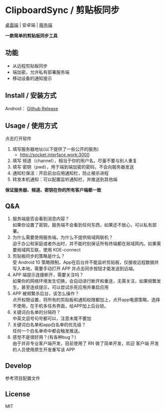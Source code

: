 # ClipboardSync / 剪贴板同步

[桌面端](https://github.com/clipboard-sync/client-desktop) | 安卓端 | [服务端](https://github.com/clipboard-sync/socket-server)  


**一款简单的剪贴板同步工具**

## 功能

- 从远程剪贴板同步
- 端加密，允许私有部署服务端
- 移动设备的通知提示

## Install / 安装方式

Android： [Github Release](https://github.com/clipboard-sync/client-rn/releases)

## Usage / 使用方式

点击打开软件

1. 填写服务器地址(以下提供了一些公开的服务)
    - http://socket.interface.work:3000
2. 填写 频道（channel），相当于你的用户名，尽量不要与别人重复
3. 填写 密钥（pwd），用于端到端加密的密码，不会向服务器发送
4. 通知栏保活：开启前台应用通知栏，防止被杀进程
5. 转发本机通知：可以配置监听通知栏，并推送到其他端

**保证服务器、频道、密钥在你的所有客户端都一致**

## Q&A

1. 服务端是否会看到消息内容？  
    如果你设置了密钥，服务端不会看到任何东西，如果还不放心，可以私有部署。  
2. 为什么需要使用服务端，为什么不提供局域网联机？  
    迫于办公和家庭或者外出时，并不能时刻保证所有终端都在局域网内。如果需要局域网互联，使用 KDE-connect  
3. 剪贴板同步的策略是什么？  
    受 Android 10 策略限制，App在后台并不能监听剪贴板，仅接收远程数据并写入本地，需要手动打开 APP 并点击同步按钮才能发送到远端。  
4. APP 端提示连接断开，需要关注吗？  
    如果你的网络环境发生切换，会自动进行断开和重连，无需关注，如果频繁发生，甚至连续提示，可以尝试杀死应用并重启应用  
5. APP 被频繁杀后台，该怎么操作？  
    点开权限设置，将所有的剪贴板和通知权限都加上，点开app电源策略，选择不使用，在手机多任务界面，给APP加上后台锁。
6. 关键词白名单的分隔符？  
    中英文逗号句号都可以，注意末尾不要加
7. 关键词白名单和app白名单的优先级？  
    任何一个白名单命中都会触发推送。
8. 感觉不是很好用？(有各种bug？)  
    由于并非专业客户端开发，目前使用了 RN 做了简单开发，欢迎 客户端 开发的人员使用原生开发重写该 APP


## Develop

参考项目配置文件

## License

MIT


